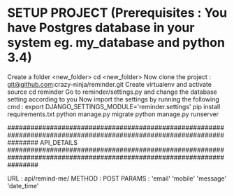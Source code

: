 # SETUP PROJECT (Prerequisites : You have Postgres database in your system eg. my_database and python 3.4)
Create a folder <new_folder>
cd <new_folder>
Now clone the project : git@github.com:crazy-ninja/reminder.git
Create virtualenv and activate source
cd reminder
Go to reminder/settings.py and change the database setting according to you
Now import the settings by running the following cmd : export DJANGO_SETTINGS_MODULE='reminder.settings'
pip install requirements.txt
python manage.py migrate
python manage.py runserver


########################################################################################################################
                                API_DETAILS
########################################################################################################################

URL : api/remind-me/
METHOD : POST
PARAMS : 'email'
         'mobile'
         'message'
         'date_time'
